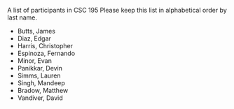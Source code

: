 A list of participants in CSC 195
Please keep this list in alphabetical order by last name.
- Butts, James
- Diaz, Edgar
- Harris, Christopher
- Espinoza, Fernando
- Minor, Evan
- Panikkar, Devin
- Simms, Lauren
- Singh, Mandeep
- Bradow, Matthew
- Vandiver, David
